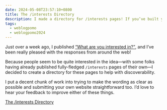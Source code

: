 ```yaml
---
date: 2024-05-08T23:57:10+0800
title: The /interests Directory
description: I made a directory for /interests pages! If you’ve built your own, why not submit it to the list!
tags:
  - weblogpomo
  - weblogpomo2024
---
```


Just over a week ago, I published [<q>What are you interested in?</q>](/article/slash-interests/), and I’ve been really pleased with the responses from around the web!

Because people seem to be quite interested in the idea—with some folks having already published fully-fledged `/interests` pages of their own—I decided to create a directory for these pages to help with discoverability.

I put a decent chunk of work into trying to make the wording as clear as possible and submitting your own website straightforward too. I’d love to hear your feedback to improve either of these things.

<nav class=" [ grid ] [ navigator ] ">
    <a href="https://chrisburnell.github.io/interests-directory/" class=" [ button ] " rel="external noopener">The /interests Directory</a>
</nav>
